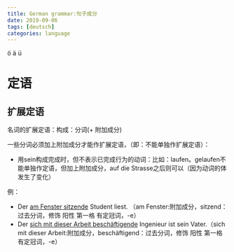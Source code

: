 ```yaml
---
title: German grammar:句子成分
date: 2019-09-06
tags: [deutsch]
categories: language
---
```


ö ä ü

# 定语

## 扩展定语

名词的扩展定语：构成：分词(+ 附加成分)

一些分词必须加上附加成分才能作扩展定语，（即：不能单独作扩展定语）：

- 用sein构成完成时，但不表示已完成行为的动词：比如：laufen。gelaufen不能单独作定语，但加上附加成分，auf die Strasse之后则可以（因为动词的体发生了变化）

例：

- Der <u>am Fenster sitzende</u> Student liest. （am Fenster:附加成分，sitzend：过去分词，修饰 阳性 第一格 有定冠词，-e）
- Der <u>sich mit dieser Arbeit beschäftigende</u> Ingenieur ist sein Vater.（sich mit dieser Arbeit:附加成分，beschäftigend：过去分词，修饰 阳性 第一格 有定冠词，-e）
